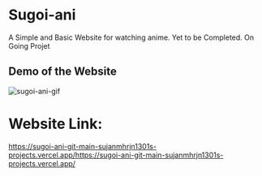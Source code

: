 # Sugoi-ani
A Simple and Basic Website for watching anime.
Yet to be Completed. On Going Projet
## Demo of the Website

![sugoi-ani-gif](https://github.com/sujanmhrjn1301/Sugoi-ani/assets/107530986/64eda8cb-0213-4f27-a4c8-d575ecfed8bf)

# Website Link:
https://sugoi-ani-git-main-sujanmhrjn1301s-projects.vercel.app/https://sugoi-ani-git-main-sujanmhrjn1301s-projects.vercel.app/
